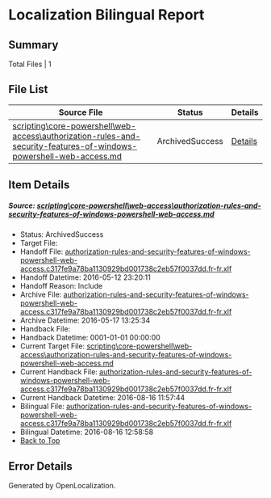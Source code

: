 # <a name='report-top'></a> Localization Bilingual Report

## Summary
 Total Files | 1

## File List
 Source File | Status | Details 
 ----------- | ------ | ------- 
 [scripting\core-powershell\web-access\authorization-rules-and-security-features-of-windows-powershell-web-access.md](https://github.com/PowerShell/powerShell-Docs/blob/03ac4b90d299b316194f1fa932e7dbf62d4b1c8e/scripting/core-powershell/web-access/authorization-rules-and-security-features-of-windows-powershell-web-access.md) | ArchivedSuccess | [Details](#ed586e55f4533ce5be7c68564e5cc537fed05016233)

## Item Details
##### <a name='ed586e55f4533ce5be7c68564e5cc537fed05016233'></a> Source: [scripting\core-powershell\web-access\authorization-rules-and-security-features-of-windows-powershell-web-access.md](https://github.com/PowerShell/powerShell-Docs/blob/03ac4b90d299b316194f1fa932e7dbf62d4b1c8e/scripting/core-powershell/web-access/authorization-rules-and-security-features-of-windows-powershell-web-access.md)
* Status: ArchivedSuccess
* Target File: 
* Handoff File: [authorization-rules-and-security-features-of-windows-powershell-web-access.c317fe9a78ba1130929bd001738c2eb57f0037dd.fr-fr.xlf](https://github.com/PowerShell/powerShell-Docs.handoff/blob/597a40a37c491bb1b7769c3ded67f9618fda2bde/ol-handoff/PowerShell/powerShell-Docs.fr-fr/live/authorization-rules-and-security-features-of-windows-powershell-web-access.c317fe9a78ba1130929bd001738c2eb57f0037dd.fr-fr.xlf)
* Handoff Datetime: 2016-05-12 23:20:11
* Handoff Reason: Include
* Archive File: [authorization-rules-and-security-features-of-windows-powershell-web-access.c317fe9a78ba1130929bd001738c2eb57f0037dd.fr-fr.xlf](https://github.com/PowerShell/powerShell-Docs.handoff/blob/21e30d45b7b712100d8793236e510491637a6221/ol-handoff/PowerShell/powerShell-Docs.fr-fr/live/archive/authorization-rules-and-security-features-of-windows-powershell-web-access.c317fe9a78ba1130929bd001738c2eb57f0037dd.fr-fr.xlf)
* Archive Datetime: 2016-05-17 13:25:34
* Handback File: 
* Handback Datetime: 0001-01-01 00:00:00
* Current Target File: [scripting\core-powershell\web-access\authorization-rules-and-security-features-of-windows-powershell-web-access.md](https://github.com/PowerShell/powerShell-Docs.fr-fr/blob/a618fee19a1772dfb0da7236ecd63c72dfb24b14/scripting/core-powershell/web-access/authorization-rules-and-security-features-of-windows-powershell-web-access.md)
* Current Handback File: [authorization-rules-and-security-features-of-windows-powershell-web-access.c317fe9a78ba1130929bd001738c2eb57f0037dd.fr-fr.xlf](https://github.com/PowerShell/powerShell-Docs.handback/blob/b98ef84ee2594cab42bea44a0569931b6db36f19/ol-handback/PowerShell/powerShell-Docs.fr-fr/live/authorization-rules-and-security-features-of-windows-powershell-web-access.c317fe9a78ba1130929bd001738c2eb57f0037dd.fr-fr.xlf)
* Current Handback Datetime: 2016-08-16 11:57:44
* Bilingual File: [authorization-rules-and-security-features-of-windows-powershell-web-access.c317fe9a78ba1130929bd001738c2eb57f0037dd.fr-fr.xlf](https://github.com/PowerShell/powerShell-Docs.handback/blob/b98ef84ee2594cab42bea44a0569931b6db36f19/ol-handback/PowerShell/powerShell-Docs.fr-fr/live/authorization-rules-and-security-features-of-windows-powershell-web-access.c317fe9a78ba1130929bd001738c2eb57f0037dd.fr-fr.xlf)
* Bilingual Datetime: 2016-08-16 12:58:58
* [Back to Top](#report-top)


## Error Details

Generated by OpenLocalization.
